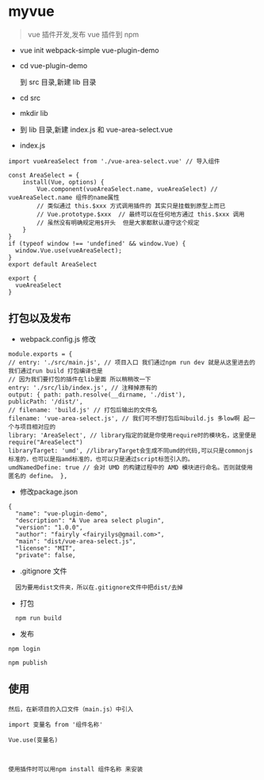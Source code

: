 # myvue

>vue 插件开发,发布 vue 插件到 npm 

* vue init webpack-simple vue-plugin-demo
* cd vue-plugin-demo

  到 src 目录,新建 lib 目录

* cd src 
* mkdir lib
* 到 lib 目录,新建 index.js 和 vue-area-select.vue


* index.js
```
import vueAreaSelect from './vue-area-select.vue' // 导入组件

const AreaSelect = {
    install(Vue, options) {
        Vue.component(vueAreaSelect.name, vueAreaSelect) // vueAreaSelect.name 组件的name属性
        // 类似通过 this.$xxx 方式调用插件的 其实只是挂载到原型上而已
        // Vue.prototype.$xxx  // 最终可以在任何地方通过 this.$xxx 调用
        // 虽然没有明确规定用$开头  但是大家都默认遵守这个规定
    }
}
if (typeof window !== 'undefined' && window.Vue) {
  window.Vue.use(vueAreaSelect);
}
export default AreaSelect

export {
  vueAreaSelect
}
```

## 打包以及发布

* webpack.config.js 修改

```
module.exports = { 
// entry: './src/main.js', // 项目入口 我们通过npm run dev 就是从这里进去的 我们通过run build 打包编译也是 
// 因为我们要打包的插件在lib里面 所以稍稍改一下 
entry: './src/lib/index.js', // 注释掉原有的 
output: { path: path.resolve(__dirname, './dist'), 
publicPath: '/dist/', 
// filename: 'build.js' // 打包后输出的文件名 
filename: 'vue-area-select.js', // 我们可不想打包后叫build.js 多low啊 起一个与项目相对应的 
library: 'AreaSelect', // library指定的就是你使用require时的模块名，这里便是require("AreaSelect") 
libraryTarget: 'umd', //libraryTarget会生成不同umd的代码,可以只是commonjs标准的，也可以是指amd标准的，也可以只是通过script标签引入的。 
umdNamedDefine: true // 会对 UMD 的构建过程中的 AMD 模块进行命名。否则就使用匿名的 define。 },

```

* 修改package.json
```
{
  "name": "vue-plugin-demo",
  "description": "A Vue area select plugin",
  "version": "1.0.0",
  "author": "fairyly <fairyilys@gmail.com>",
  "main": "dist/vue-area-select.js",
  "license": "MIT",
  "private": false,
```

* .gitignore 文件
```
  因为要用dist文件夹，所以在.gitignore文件中把dist/去掉
```
* 打包
```
  npm run build 
```

* 发布
```
npm login 

npm publish
```


## 使用
```
然后，在新项目的入口文件（main.js）中引入

import 变量名 from '组件名称'

Vue.use(变量名)



使用插件时可以用npm install 组件名称 来安装
```

